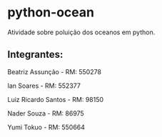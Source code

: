 # python-ocean

Atividade sobre poluição dos oceanos em python.

## Integrantes:

Beatriz Assunção - RM: 550278

Ian Soares - RM: 552377

Luiz Ricardo Santos - RM: 98150

Nader Souza - RM: 86975

Yumi Tokuo - RM: 550664
